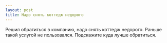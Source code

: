 ```yaml
---
layout: post 
title: Надо снять коттедж недорого 
--- 
```

Решил обратиться в компанию, надо снять коттедж недорого. Раньше такой услугой не пользовался. Подскажите куда лучше обратиться.